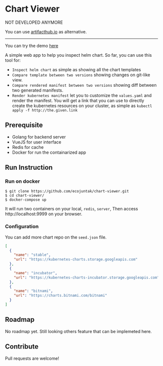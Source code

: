# Chart Viewer

NOT DEVELOPED ANYMORE

You can use [artifacthub.io](https://artifacthub.io) as alternative.

---

You can try the demo [here](https://chartviewer.app)

A simple web app to help you inspect helm chart. So far, you can use this tool for:
- `Inspect helm chart` as simple as showing all the chart templates
- `Compare template between two versions` showing changes on git-like view.
- `Compare rendered manifest between two versions` showing diff between two generated manifests.
- `Render kubernetes manifest` let you to customize the `values.yaml` and render the manifest. You will get a link that you can use to directly create the kubernetes resources on your cluster, as simple as `kubectl apply -f http://the.given.link` 

## Prerequisite
- Golang for backend server
- VueJS for user interface
- Redis for cache
- Docker for run the containarized app

## Run Instruction

### Run on docker
```shell script
$ git clone https://github.com/ecojuntak/chart-viewer.git
$ cd chart-viewer/
$ docker-compose up
```
It will run two containers on your local, `redis`, `server`,
Then access http://localhost:9999 on your browser.

### Configuration
You can add more chart repo on the `seed.json` file.
```json
[
  {
    "name": "stable",
    "url": "https://kubernetes-charts.storage.googleapis.com"
  },
  {
    "name": "incubator",
    "url": "https://kubernetes-charts-incubator.storage.googleapis.com"
  },
  {
    "name": "bitnami",
    "url": "https://charts.bitnami.com/bitnami"
  }
]
```

## Roadmap
No roadmap yet. Still looking others feature that can be implemeted here.

## Contribute
Pull requests are welcome!

